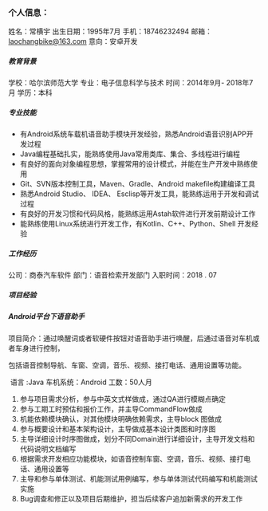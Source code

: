 ### 个人信息：

姓名：常横宇
出生日期：1995年7月
手机：18746232494
邮箱：laochangbike@163.com
意向：安卓开发

#####  教育背景

学校：哈尔滨师范大学     专业：电子信息科学与技术     时间：2014年9月- 2018年7月     学历：本科

##### 专业技能

* 有Android系统车载机语音助手模块开发经验，熟悉Android语音识别APP开发过程
* Java编程基础扎实，能熟练使用Java常用类库、集合、多线程进行编程
* 有良好的面向对象编程思想，掌握常用的设计模式，并能在生产开发中熟练使用
* Git、SVN版本控制工具，Maven、Gradle、Android makefile构建编译工具
* 熟悉Android Studio、 IDEA、 Esclisp等开发工具，能熟练运用于开发和调试过程
* 有良好的开发习惯和代码风格，能熟练运用Astah软件进行开发前期设计工作
* 能熟练使用Linux系统进行开发工作，有Kotlin、C++、Python、Shell 开发经验

##### 工作经历

公司：商泰汽车软件      部门：语音检索开发部门      入职时间：2018 . 07

##### 项目经验

##### Android平台下语音助手

​	项目简介：通过唤醒词或者软硬件按钮对语音助手进行唤醒，后通过语音对车机或者车身进行控制，

​					  包括语音控制导航、车窗、空调，音乐、视频、接打电话、通用设置等功能。

​	语言 :Java  车机系统：Android  工数：50人月

1. 参与项目需求分析，参与中英文式样做成，通过QA进行模糊点确定
2. 参与工期工时预估和报价工作，并主导CommandFlow做成
3. 机能依赖模块确认，对其他模块明确依赖需求，主导block 图做成
4. 参与概要设计和基本架构设计，主导做成基本设计类图和时序图
5. 主导详细设计时序图做成，划分不同Domain进行详细设计，主导开发文档和代码说明文档编写
6. 根据需求开发相应功能模块，如语音控制车窗、空调，音乐、视频、接打电话、通用设置等
7. 主导和参与单体测试、机能测试用例编写，参与单体测试代码编写和机能测试实施
8.  Bug调查和修正以及项目后期维护，担当后续客户追加新需求的开发工作